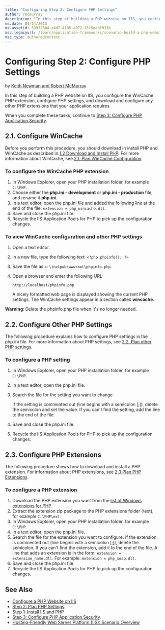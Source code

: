 ```yaml
---
title: "Configuring Step 2: Configure PHP Settings"
author: rmcmurray
description: "In this step of building a PHP website on IIS, you configure the WinCache PHP extension, configure PHP settings, and download and configure any other PHP ext..."
ms.date: 04/14/2013
ms.assetid: 599f2304-e4d7-4185-a972-15c5eabf915b
msc.legacyurl: /learn/application-frameworks/scenario-build-a-php-website-on-iis/configuring-step-2-configure-php-settings
msc.type: authoredcontent
---
```

Configuring Step 2: Configure PHP Settings
====================
by [Keith Newman and Robert McMurray](https://github.com/rmcmurray)

In this step of building a PHP website on IIS, you configure the WinCache PHP extension, configure PHP settings, and download and configure any other PHP extensions that your application requires.

When you complete these tasks, continue to [Step 3: Configure PHP Application Security](configuring-step-3-configure-php-application-security.md).

<a id="21"></a>
## 2.1. Configure WinCache

Before you perform this procedure, you should download in install PHP and WinCache as described in [1.2 Download and Install PHP](configuring-step-1-install-iis-and-php.md#12). For more information about WinCache, see [2.1. Plan WinCache Configuration](planning-step-2-plan-php-settings.md#21).

### To configure the WinCache PHP extension

1. In Windows Explorer, open your PHP installation folder, for example `C:\PHP`.
2. Choose either the **php.ini - development** or **php.ini - production** file, and rename it **php.ini**.
3. In a text editor, open the php.ini file and added the following line at the end of the file: `extension = php_wincache.dll`.
4. Save and close the php.ini file.
5. Recycle the IIS Application Pools for PHP to pick up the configuration changes.

### To view WinCache configuration and other PHP settings

1. Open a text editor.
2. In a new file, type the following text: `<?php phpinfo(); ?>`
3. Save the file as `c:\inetpub\wwwroot\phpinfo.php`.
4. Open a browser and enter the following URL:

    `http://localhost/phpinfo.php`

    A nicely formatted web page is displayed showing the current PHP settings. The WinCache settings appear in a section called **wincache**.

**Warning**: Delete the phpinfo.php file when it's no longer needed.

<a id="22"></a>
## 2.2. Configure Other PHP Settings

The following procedure explains how to configure PHP settings in the php.ini file. For more information about PHP settings, see [2.2. Plan other PHP settings](planning-step-2-plan-php-settings.md#22).

### To configure a PHP setting

1. In Windows Explorer, open your PHP installation folder, for example `C:\PHP`.
2. In a text editor, open the php.ini file.
3. Search the file for the setting you want to change.

    If the setting is commented out (line begins with a semicolon [;]), delete the semicolon and set the value. If you can't find the setting, add the line to the end of the file.
4. Save and close the php.ini file.
5. Recycle the IIS Application Pools for PHP to pick up the configuration changes.

<a id="23"></a>
## 2.3. Configure PHP Extensions

The following procedure shows how to download and install a PHP extension. For information about PHP extensions, see [2.3 Plan PHP Extensions](planning-step-2-plan-php-settings.md#23).

### To configure a PHP extension

1. Download the PHP extension you want from the [list of Windows extensions for PHP](http://downloads.php.net/pierre/).
2. Extract the extension zip package to the PHP extensions folder (\ext), for example `C:\PHP\ext`.
3. In Windows Explorer, open your PHP installation folder, for example `C:\PHP`.
4. In a text editor, open the php.ini file.
5. Search the file for the extension you want to configure. If the extension is commented out (line begins with a semicolon [;]), delete the semicolon. If you can't find the extension, add it to the end of the file. A line that adds an extension is in the form: `extension = extension_name.dll`. For example: `extension = php_soap.dll`.
6. Save and close the php.ini file.
7. Recycle the IIS Application Pools for PHP to pick up the configuration changes.

## See Also

- [Configure a PHP Website on IIS](configure-a-php-website-on-iis.md)
- [Step 2: Plan PHP Settings](planning-step-2-plan-php-settings.md)
- [Step 1: Install IIS and PHP](configuring-step-1-install-iis-and-php.md)
- [Step 3: Configure PHP Application Security](configuring-step-3-configure-php-application-security.md)
- [Hosting-Friendly Web Server Platform (IIS): Scenario Overview](../../get-started/introduction-to-iis/hosting-friendly-web-server-platform-iis-scenario-overview.md)
